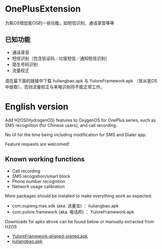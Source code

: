 # OnePlusExtension

为氧OS增加氢OS的一些功能，如短信识别、通话录音等等

## 已知功能

- 通话录音
- 短信识别（包含验证码／垃圾短信／通知短信识别）
- 陌生号码识别
- 流量校正

请在最下面的链接中下载 liuliangbao.apk 与 YuloreFramework.apk （皆从氢OS中提取），否则流量校正与来电识别将不能正常工作。

# English version

Add H2OS(HydrogenOS) features to OxygenOS for OnePlus series, such as SMS recognition (for Chinese users), and call recording.

No UI for the time being including modification for SMS and Dialer app. 

Feature requests are welcomed!

## Known working functions
- Call recording
- SMS recognition/smart block
- Phone number recognition
- Network usage calibration


More packages should be installed to make everything work as expected.
- com.oupeng.max.sdk (aka. 流量宝) ： liuliangbao.apk
- com.yulore.framework (aka. 电话邦) ： YuloreFramework.apk

Downloads for apks above can be found below or manually extracted from H2OS

- [YuloreFramework-aligned-signed.apk](auxiliary/YuloreFramework-aligned-signed.apk?raw=true)
- [liuliangbao.apk](auxiliary/liuliangbao.apk?raw=true)
